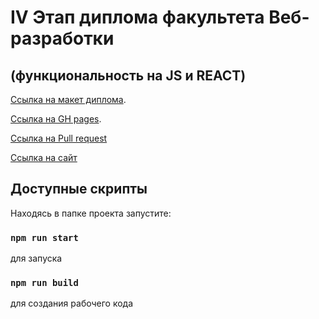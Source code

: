 # IV Этап диплома факультета Веб-разработки
## (функциональность на JS и REACT)

[Ссылка на макет диплома](https://disk.yandex.ru/d/zaIKwwqoY6fuaw).

[Ссылка на GH pages](https://nvsh31.github.io/movies-explorer-frontend).

[Ссылка на Pull request](https://github.com/NVSH31/movies-explorer-frontend/pull/2)

[Ссылка на сайт](https://shpaknv.diplom.nomoredomains.rocks/)

## Доступные скрипты

Находясь в папке проекта запустите:

### `npm run start`
для запуска

### `npm run build`
для создания рабочего кода
